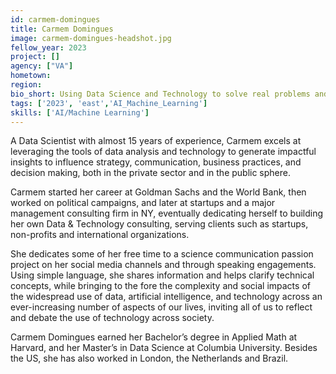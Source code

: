 ```yaml
---
id: carmem-domingues
title: Carmem Domingues
image: carmem-domingues-headshot.jpg
fellow_year: 2023
project: []
agency: ["VA"]
hometown: 
region: 
bio_short: Using Data Science and Technology to solve real problems and for social good.
tags: ['2023', 'east','AI_Machine_Learning']
skills: ['AI/Machine Learning']
---
```


A Data Scientist with almost 15 years of experience, Carmem excels at leveraging the tools of data analysis and technology to generate impactful insights to influence strategy, communication, business practices, and decision making, both in the private sector and in the public sphere.

Carmem started her career at Goldman Sachs and the World Bank, then worked on political campaigns, and later at startups and a major management consulting firm in NY, eventually dedicating herself to building her own Data & Technology consulting, serving clients such as startups, non-profits and international organizations. 

She dedicates some of her free time to a science communication passion project on her social media channels and through speaking engagements. Using simple language, she shares information and helps clarify technical concepts, while bringing to the fore the complexity and social impacts of the widespread use of data, artificial intelligence, and technology across an ever-increasing number of aspects of our lives, inviting all of us to reflect and debate the use of technology across society. 

Carmem Domingues earned her Bachelor’s degree in Applied Math at Harvard, and her Master’s in Data Science at Columbia University. Besides the US, she has also worked in London, the Netherlands and Brazil.